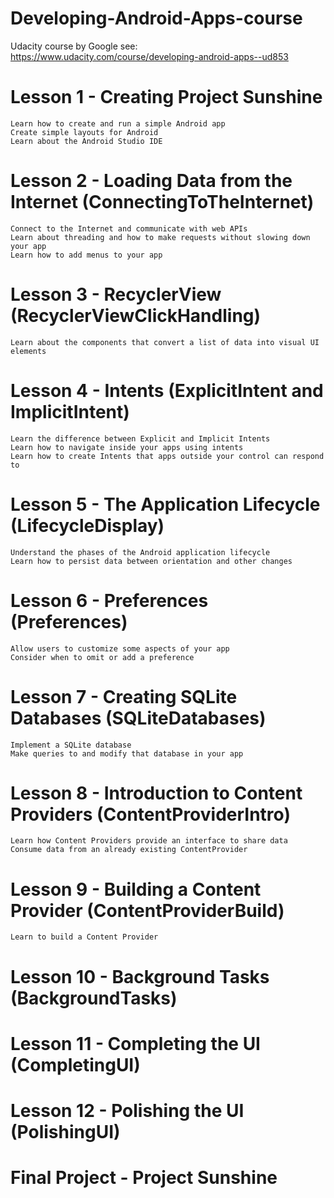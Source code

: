 # Developing-Android-Apps-course
Udacity course by Google see: https://www.udacity.com/course/developing-android-apps--ud853

# Lesson 1 - Creating Project Sunshine
    Learn how to create and run a simple Android app
    Create simple layouts for Android
    Learn about the Android Studio IDE

# Lesson 2 - Loading Data from the Internet (ConnectingToTheInternet)
    Connect to the Internet and communicate with web APIs
    Learn about threading and how to make requests without slowing down your app
    Learn how to add menus to your app

# Lesson 3 - RecyclerView (RecyclerViewClickHandling)
    Learn about the components that convert a list of data into visual UI elements

# Lesson 4 - Intents (ExplicitIntent and ImplicitIntent)
    Learn the difference between Explicit and Implicit Intents
    Learn how to navigate inside your apps using intents
    Learn how to create Intents that apps outside your control can respond to

# Lesson 5 - The Application Lifecycle (LifecycleDisplay)
    Understand the phases of the Android application lifecycle
    Learn how to persist data between orientation and other changes

# Lesson 6 - Preferences (Preferences)
    Allow users to customize some aspects of your app
    Consider when to omit or add a preference

# Lesson 7 - Creating SQLite Databases (SQLiteDatabases)
    Implement a SQLite database
    Make queries to and modify that database in your app

# Lesson 8 - Introduction to Content Providers (ContentProviderIntro)
    Learn how Content Providers provide an interface to share data
    Consume data from an already existing ContentProvider

# Lesson 9 - Building a Content Provider (ContentProviderBuild)
    Learn to build a Content Provider

# Lesson 10 - Background Tasks (BackgroundTasks)

# Lesson 11 - Completing the UI (CompletingUI)

# Lesson 12 - Polishing the UI (PolishingUI)

# Final Project - Project Sunshine
